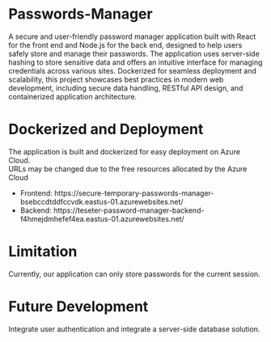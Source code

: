 # Passwords-Manager
A secure and user-friendly password manager application built with React for the front end and Node.js for the back end, designed to help users safely store and manage their passwords. The application uses server-side hashing to store sensitive data and offers an intuitive interface for managing credentials across various sites. Dockerized for seamless deployment and scalability, this project showcases best practices in modern web development, including secure data handling, RESTful API design, and containerized application architecture.

# Dockerized and Deployment
The application is built and dockerized for easy deployment on Azure Cloud. 
<br>URLs may be changed due to the free resources allocated by the Azure Cloud</br>
<ul>
  <li>Frontend: https://secure-temporary-passwords-manager-bsebccdtddfccvdk.eastus-01.azurewebsites.net/</li>
  <li>Backend: https://teseter-password-manager-backend-f4hmejdmhefef4ea.eastus-01.azurewebsites.net/</li>
</ul>


# Limitation 
Currently, our application can only store passwords for the current session. 

# Future Development
Integrate user authentication and integrate a server-side database solution.
